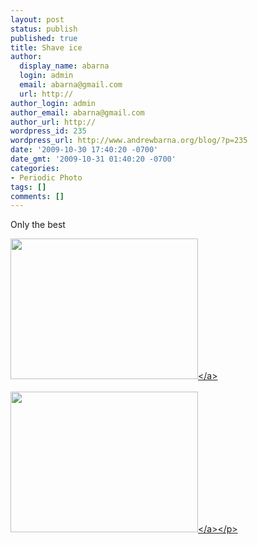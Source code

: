 ```yaml
---
layout: post
status: publish
published: true
title: Shave ice
author:
  display_name: abarna
  login: admin
  email: abarna@gmail.com
  url: http://
author_login: admin
author_email: abarna@gmail.com
author_url: http://
wordpress_id: 235
wordpress_url: http://www.andrewbarna.org/blog/?p=235
date: '2009-10-30 17:40:20 -0700'
date_gmt: '2009-10-31 01:40:20 -0700'
categories:
- Periodic Photo
tags: []
comments: []
---
```

<p>Only the best</p>
<p><a href="http:&#47;&#47;www.andrewbarna.org&#47;blog&#47;wp-content&#47;uploads&#47;2009&#47;10&#47;l_2048_1536_58714C55-DAE2-4234-B390-7ED66593E6AB.jpeg"><img src="http:&#47;&#47;www.andrewbarna.org&#47;blog&#47;wp-content&#47;uploads&#47;2009&#47;10&#47;l_2048_1536_58714C55-DAE2-4234-B390-7ED66593E6AB.jpeg" alt="" width="300" height="225" class="alignnone size-full wp-image-364" &#47;><&#47;a><br &#47;><br &#47;><a href="http:&#47;&#47;www.andrewbarna.org&#47;blog&#47;wp-content&#47;uploads&#47;2009&#47;10&#47;l_2048_1536_0A1E334A-1BB0-4AB8-9D88-7D4E7E4F1C20.jpeg"><img src="http:&#47;&#47;www.andrewbarna.org&#47;blog&#47;wp-content&#47;uploads&#47;2009&#47;10&#47;l_2048_1536_0A1E334A-1BB0-4AB8-9D88-7D4E7E4F1C20.jpeg" alt="" width="300" height="225" class="alignnone size-full wp-image-364" &#47;><&#47;a><&#47;p></p>
